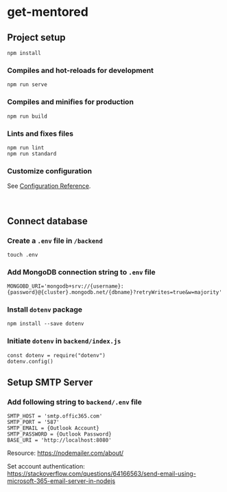 # get-mentored

## Project setup
```
npm install
```

### Compiles and hot-reloads for development
```
npm run serve
```

### Compiles and minifies for production
```
npm run build
```

### Lints and fixes files
```
npm run lint
npm run standard
```
### Customize configuration
See [Configuration Reference](https://cli.vuejs.org/config/).

<br/>

## Connect database  

### Create a `.env` file in `/backend`
```
touch .env
```

### Add MongoDB connection string to `.env` file
```
MONGOBD_URI='mongodb+srv://{username}:{password}@{cluster}.mongodb.net/{dbname}?retryWrites=true&w=majority'
```

### Install `dotenv` package
```
npm install --save dotenv
```

### Initiate `dotenv` in `backend/index.js`
```
const dotenv = require("dotenv")
dotenv.config()
```

## Setup SMTP Server  

### Add following string to `backend/.env` file
```
SMTP_HOST = 'smtp.offic365.com'
SMTP_PORT = '587'
SMTP_EMAIL = {Outlook Account}
SMTP_PASSWORD = {Outlook Password}
BASE_URI = 'http://localhost:8080'
```
Resource: https://nodemailer.com/about/

Set account authentication: https://stackoverflow.com/questions/64166563/send-email-using-microsoft-365-email-server-in-nodejs

